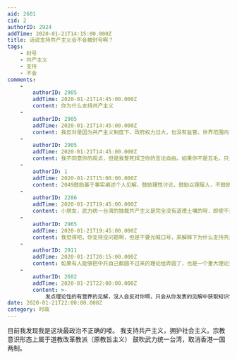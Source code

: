 ```yaml
---
aid: 2601
cid: 2
authorID: 2924
addTime: 2020-01-21T14:15:00.000Z
title: 话说支持共产主义会不会被封号啊？
tags:
    - 封号
    - 共产主义
    - 支持
    - 不会
comments:
    -
        authorID: 2905
        addTime: 2020-01-21T14:45:00.000Z
        content: 你为什么支持共产主义
    -
        authorID: 2905
        addTime: 2020-01-21T14:45:00.000Z
        content: 我反对是因为共产主义制度下，政府权力过大，也没有监管。世界范围内，没有任何成功的共产主义社会。并且共产主义会削弱劳动积极性。
    -
        authorID: 2905
        addTime: 2020-01-21T14:45:00.000Z
        content: 我不同意你的观点，但是我誓死捍卫你的言论自由。如果你不是五毛，只是自己认为共产主义是好的，那就欢迎来讨论。
    -
        authorID: 1
        addTime: 2020-01-21T15:00:00.000Z
        content: 2049鼓励基于事实阐述个人见解，鼓励理性讨论，鼓励以理服人，不鼓励空喊口号。
    -
        authorID: 2286
        addTime: 2020-01-21T19:45:00.000Z
        content: 小朋友，武力统一台湾的独裁共产主义是完全没有道德土壤的呀，即使不封号，跟封号有着一样的效果呀。
    -
        authorID: 2965
        addTime: 2020-01-21T19:45:00.000Z
        content: 我觉得吧，你支持没问题啊，但是不要光喊口号，来解释下为什么支持共产主义，武统台湾
    -
        authorID: 2911
        addTime: 2020-01-21T20:15:00.000Z
        content: 如果有人能够把中共自己都圆不过来的理论给弄圆了，也是一个重大理论突破。
    -
        authorID: 2602
        addTime: 2020-01-21T22:00:00.000Z
        content: >-
            发点理论性的有营养的见解，没人会反对你啊，只会从你发表的见解中获取知识学习，从而支持你。但是如果你已知发口号，我总有天要屏蔽你的。没人会封你号，就怕你到时候一个人碎碎念没人理你。
date: 2020-01-21T22:00:00.000Z
category: 时政
---
```


目前我发现我是这块最政治不正确的喽。 我支持共产主义，拥护社会主义。宗教意识形态上属于道教改革教派（原教旨主义） 鼓吹武力统一台湾，取消香港一国两制。
